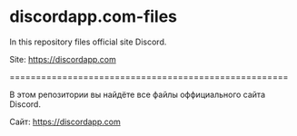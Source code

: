 # discordapp.com-files
In this repository files official site Discord.

Site: https://discordapp.com

=====================================================

В этом репозитории вы найдёте все файлы оффициального сайта Discord.
 
Сайт: https://discordapp.com
